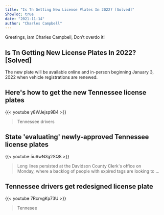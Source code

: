 ```yaml
---
title: "Is Tn Getting New License Plates In 2022? [Solved]"
ShowToc: true 
date: "2021-11-14"
author: "Charles Campbell" 
---
```


Greetings, iam Charles Campbell, Don’t overdo it!
## Is Tn Getting New License Plates In 2022? [Solved]
 The new plate will be available online and in-person beginning January 3, 2022 when vehicle registrations are renewed.

## Here's how to get the new Tennessee license plates
{{< youtube y8WJejsp9B4 >}}
>Tennessee drivers

## State 'evaluating' newly-approved Tennessee license plates
{{< youtube 5u6wN3g2SQ8 >}}
>Long lines persisted at the Davidson County Clerk's office on Monday, where a backlog of people with expired tags are looking to ...

## Tennessee drivers get redesigned license plate
{{< youtube 7RcrvgKp73U >}}
>Tennesee 

